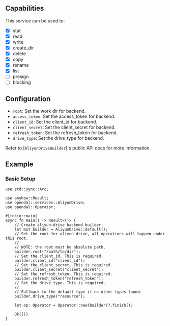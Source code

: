 ## Capabilities

This service can be used to:

- [x] stat
- [x] read
- [x] write
- [x] create_dir
- [x] delete
- [x] copy
- [x] rename
- [x] list
- [ ] presign
- [ ] blocking

## Configuration

- `root`: Set the work dir for backend.
- `access_token`: Set the access_token for backend.
- `client_id`: Set the client_id for backend.
- `client_secret`: Set the client_secret for backend.
- `refresh_token`: Set the refresh_token for backend.
- `drive_type`: Set the drive_type for backend.

Refer to [`AliyunDriveBuilder`]`s  public API docs for more information.

## Example

### Basic Setup

```rust,no_run
use std::sync::Arc;

use anyhow::Result;
use opendal::services::AliyunDrive;
use opendal::Operator;

#[tokio::main]
async fn main() -> Result<()> {
    // Create aliyun-drive backend builder.
    let mut builder = AliyunDrive::default();
    // Set the root for aliyun-drive, all operations will happen under this root.
    //
    // NOTE: the root must be absolute path.
    builder.root("/path/to/dir");
    // Set the client_id. This is required.
    builder.client_id("client_id");
    // Set the client_secret. This is required.
    builder.client_secret("client_secret");
    // Set the refresh_token. This is required.
    builder.refresh_token("refresh_token");
    // Set the drive_type. This is required.
    //
    // Fallback to the default type if no other types found.
    builder.drive_type("resource");

    let op: Operator = Operator::new(builder)?.finish();

    Ok(())
}
```
